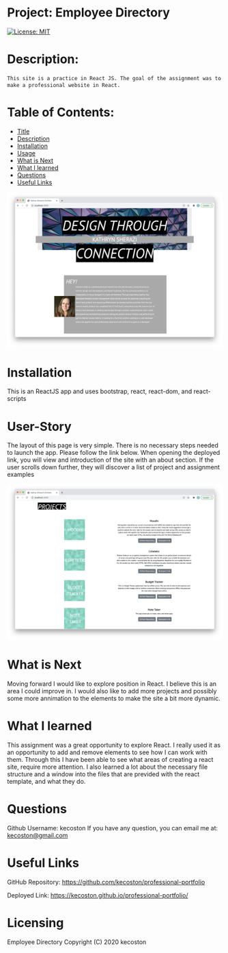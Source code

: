 
  # Project: Employee Directory
  [![License: MIT](https://img.shields.io/badge/License-MIT-yellow.svg)](https://opensource.org/licenses/MIT)

  # Description: 
    This site is a practice in React JS. The goal of the assignment was to make a professional website in React. 
  
  # Table of Contents:
  
  * [Title](#Project)
  * [Description](#Description)
  * [Installation](#Installation) 
  * [Usage](#User-Story)
  * [What is Next](#What-is-Next)
  * [What I learned](#What-I-Learned) 
  * [Questions](#Questions)
  * [Useful Links](#Useful-Links)
  
  ![homepage](public/assets/images/kathryn-sherazi-portfolio.png)

  # Installation 
  This is an ReactJS app and uses bootstrap, react, react-dom, and react-scripts

  # User-Story 
  The layout of this page is very simple. There is no necessary steps needed to launch the app. Please follow the link below. When opening the deployed link, you will view and introduction of the site with an about section. If the user scrolls down further, they will discover a list of project and assignment examples

  ![role-search](public/assets/images/kathryn-sherazi-portfolio-2.png)

  # What is Next 
  Moving forward I would like to explore position in React. I believe this is an area I could improve in. I would also like to add more projects and possibly some more annimation to the elements to make the site a bit more dynamic.

  # What I learned 
  This assignment was a great opportunity to explore React. I really used it as an opportunity to add and remove elements to see how I can work with them. Through this I have been able to see what areas of creating a react site, require more attention. I also learned a lot about the necessary file structure and a window into the files that are previded with the react template, and what they do.


  # Questions 
  Github Username: kecoston If you have any question, you can email me at: kecoston@gmail.com

  # Useful Links

  GitHub Repository: https://github.com/kecoston/professional-portfolio
  
  Deployed Link: https://kecoston.github.io/professional-portfolio/

  # Licensing 

  Employee Directory  Copyright (C) 2020 kecoston

  
